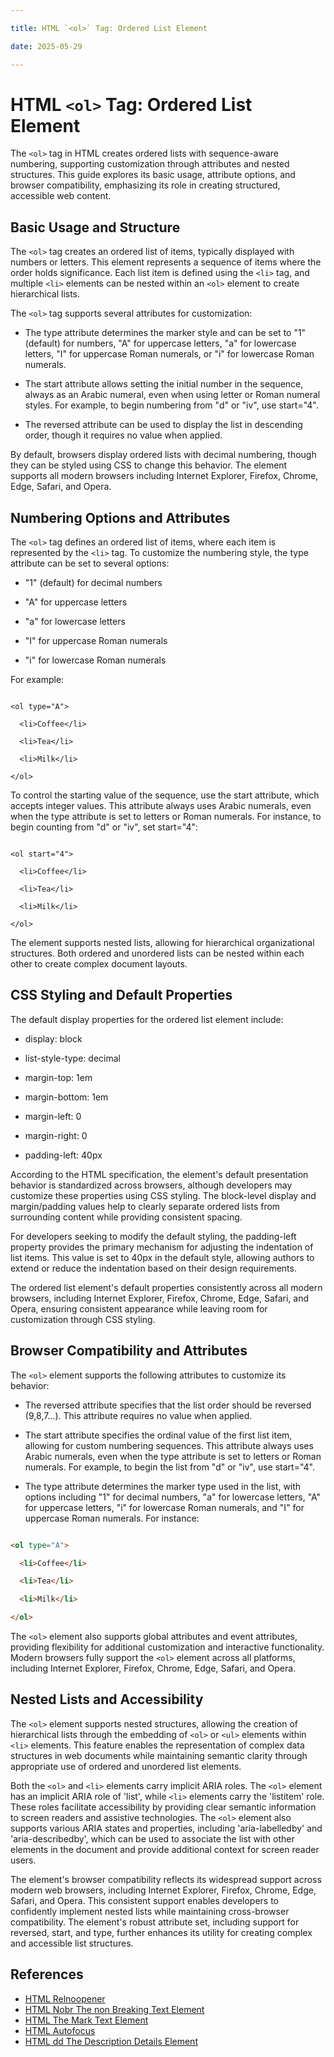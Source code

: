 ```yaml
---

title: HTML `<ol>` Tag: Ordered List Element

date: 2025-05-29

---
```



# HTML `<ol>` Tag: Ordered List Element

The `<ol>` tag in HTML creates ordered lists with sequence-aware numbering, supporting customization through attributes and nested structures. This guide explores its basic usage, attribute options, and browser compatibility, emphasizing its role in creating structured, accessible web content.


## Basic Usage and Structure

The `<ol>` tag creates an ordered list of items, typically displayed with numbers or letters. This element represents a sequence of items where the order holds significance. Each list item is defined using the `<li>` tag, and multiple `<li>` elements can be nested within an `<ol>` element to create hierarchical lists.

The `<ol>` tag supports several attributes for customization:

- The type attribute determines the marker style and can be set to "1" (default) for numbers, "A" for uppercase letters, "a" for lowercase letters, "I" for uppercase Roman numerals, or "i" for lowercase Roman numerals.

- The start attribute allows setting the initial number in the sequence, always as an Arabic numeral, even when using letter or Roman numeral styles. For example, to begin numbering from "d" or "iv", use start="4".

- The reversed attribute can be used to display the list in descending order, though it requires no value when applied.

By default, browsers display ordered lists with decimal numbering, though they can be styled using CSS to change this behavior. The element supports all modern browsers including Internet Explorer, Firefox, Chrome, Edge, Safari, and Opera.


## Numbering Options and Attributes

The `<ol>` tag defines an ordered list of items, where each item is represented by the `<li>` tag. To customize the numbering style, the type attribute can be set to several options:

- "1" (default) for decimal numbers

- "A" for uppercase letters

- "a" for lowercase letters

- "I" for uppercase Roman numerals

- "i" for lowercase Roman numerals

For example:

```

<ol type="A">

  <li>Coffee</li>

  <li>Tea</li>

  <li>Milk</li>

</ol>

```

To control the starting value of the sequence, use the start attribute, which accepts integer values. This attribute always uses Arabic numerals, even when the type attribute is set to letters or Roman numerals. For instance, to begin counting from "d" or "iv", set start="4":

```

<ol start="4">

  <li>Coffee</li>

  <li>Tea</li>

  <li>Milk</li>

</ol>

```

The element supports nested lists, allowing for hierarchical organizational structures. Both ordered and unordered lists can be nested within each other to create complex document layouts.


## CSS Styling and Default Properties

The default display properties for the ordered list element include:

- display: block

- list-style-type: decimal

- margin-top: 1em

- margin-bottom: 1em

- margin-left: 0

- margin-right: 0

- padding-left: 40px

According to the HTML specification, the element's default presentation behavior is standardized across browsers, although developers may customize these properties using CSS styling. The block-level display and margin/padding values help to clearly separate ordered lists from surrounding content while providing consistent spacing.

For developers seeking to modify the default styling, the padding-left property provides the primary mechanism for adjusting the indentation of list items. This value is set to 40px in the default style, allowing authors to extend or reduce the indentation based on their design requirements.

The ordered list element's default properties consistently across all modern browsers, including Internet Explorer, Firefox, Chrome, Edge, Safari, and Opera, ensuring consistent appearance while leaving room for customization through CSS styling.


## Browser Compatibility and Attributes

The `<ol>` element supports the following attributes to customize its behavior:

- The reversed attribute specifies that the list order should be reversed (9,8,7...). This attribute requires no value when applied.

- The start attribute specifies the ordinal value of the first list item, allowing for custom numbering sequences. This attribute always uses Arabic numerals, even when the type attribute is set to letters or Roman numerals. For example, to begin the list from "d" or "iv", use start="4".

- The type attribute determines the marker type used in the list, with options including "1" for decimal numbers, "a" for lowercase letters, "A" for uppercase letters, "i" for lowercase Roman numerals, and "I" for uppercase Roman numerals. For instance:

```html

<ol type="A">

  <li>Coffee</li>

  <li>Tea</li>

  <li>Milk</li>

</ol>

```

The `<ol>` element also supports global attributes and event attributes, providing flexibility for additional customization and interactive functionality. Modern browsers fully support the `<ol>` element across all platforms, including Internet Explorer, Firefox, Chrome, Edge, Safari, and Opera.


## Nested Lists and Accessibility

The `<ol>` element supports nested structures, allowing the creation of hierarchical lists through the embedding of `<ol>` or `<ul>` elements within `<li>` elements. This feature enables the representation of complex data structures in web documents while maintaining semantic clarity through appropriate use of ordered and unordered list elements.

Both the `<ol>` and `<li>` elements carry implicit ARIA roles. The `<ol>` element has an implicit ARIA role of 'list', while `<li>` elements carry the 'listitem' role. These roles facilitate accessibility by providing clear semantic information to screen readers and assistive technologies. The `<ol>` element also supports various ARIA states and properties, including 'aria-labelledby' and 'aria-describedby', which can be used to associate the list with other elements in the document and provide additional context for screen reader users.

The element's browser compatibility reflects its widespread support across modern web browsers, including Internet Explorer, Firefox, Chrome, Edge, Safari, and Opera. This consistent support enables developers to confidently implement nested lists while maintaining cross-browser compatibility. The element's robust attribute set, including support for reversed, start, and type, further enhances its utility for creating complex and accessible list structures.

## References

- [HTML Relnoopener](https://github.com/serpuniversity/learn/blob/main/html/HTML%20Relnoopener.md)
- [HTML Nobr The non Breaking Text Element](https://github.com/serpuniversity/learn/blob/main/html/HTML%20Nobr%20The%20non%20Breaking%20Text%20Element.md)
- [HTML The Mark Text Element](https://github.com/serpuniversity/learn/blob/main/html/HTML%20The%20Mark%20Text%20Element.md)
- [HTML Autofocus](https://github.com/serpuniversity/learn/blob/main/html/HTML%20Autofocus.md)
- [HTML dd The Description Details Element](https://github.com/serpuniversity/learn/blob/main/html/HTML%20dd%20The%20Description%20Details%20Element.md)